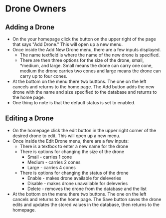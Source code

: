 # Drone Owners

## Adding a Drone
* On the your homepage click the button on the upper right of the page that says   "Add Drone." This will open up a new menu.
* Once inside the Add New Drone menu, there are a few inputs displayed.
    * The name textfield is where the name of the new drone is specified.
    * There are then three options for the size of the drone, small, *medium, and large. Small means the drone can carry one cone, medium the drone carries two cones and large means the drone can carry up to four cones.
* At the bottom on the menu there two buttons. The one on the left cancels and returns to the home page. The Add button adds the new drone with the name and size specified to the database and returns to the home page.
* One thing to note is that the default status is set to enabled.

## Editing a Drone
* On the homepage click the edit button in the upper right corner of the desired drone to edit. This will open up a new menu.
* Once inside the Edit Drone menu, there are a few inputs:
    * There is a textbox to enter a new name for the drone
    * There is options for changing the size of the drone
        * Small - carries 1 cone
        * Medium - carries 2 cones
        * Large - carries 4 cones
    * There is options for changing the status of the drone
        * Enable - makes drone available for deleveries
        * Disable - makes drone unavailable for deleveries
        * Delete - removes the drone from the database and the list
* At the bottom on the menu there two buttons. The one on the left cancels and returns to the home page. The Save button saves the drone edits and updates the stored values in the database, then returns to the homepage.